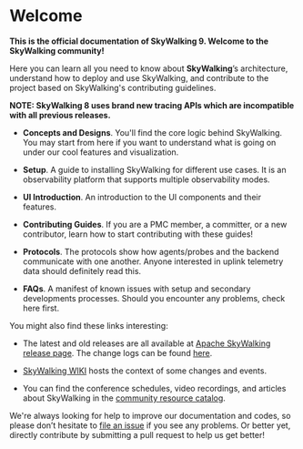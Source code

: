 # Welcome
**This is the official documentation of SkyWalking 9. Welcome to the SkyWalking community!**

Here you can learn all you need to know about **SkyWalking**’s architecture, understand how to deploy and use SkyWalking, and contribute to the project based on SkyWalking's contributing guidelines.

**NOTE: SkyWalking 8 uses brand new tracing APIs which are incompatible with all previous releases.**

- **Concepts and Designs**. You'll find the core logic behind SkyWalking. You may start from here if you want to understand what is going on under our cool features and visualization.

- **Setup**. A guide to installing SkyWalking for different use cases. It is an observability platform that supports multiple observability modes.

- **UI Introduction**. An introduction to the UI components and their features. 

- **Contributing Guides**. If you are a PMC member, a committer, or a new contributor, learn how to start contributing with these guides!

- **Protocols**. The protocols show how agents/probes and the backend communicate with one another. Anyone interested in uplink telemetry data should definitely read this.

- **FAQs**. A manifest of known issues with setup and secondary developments processes. Should you encounter any problems, check here first.


You might also find these links interesting:

- The latest and old releases are all available at [Apache SkyWalking release page](https://skywalking.apache.org/downloads/). The change logs can be found [here](https://github.com/apache/skywalking/tree/master/changes).

- [SkyWalking WIKI](https://cwiki.apache.org/confluence/display/SKYWALKING/Home) hosts the context of some changes and events.

- You can find the conference schedules, video recordings, and articles about SkyWalking in the [community resource catalog](https://github.com/OpenSkywalking/Community).

We're always looking for help to improve our documentation and codes, so please don’t hesitate to [file an issue](https://github.com/apache/skywalking/issues/new) if you see any problems. 
Or better yet, directly contribute by submitting a pull request to help us get better!

